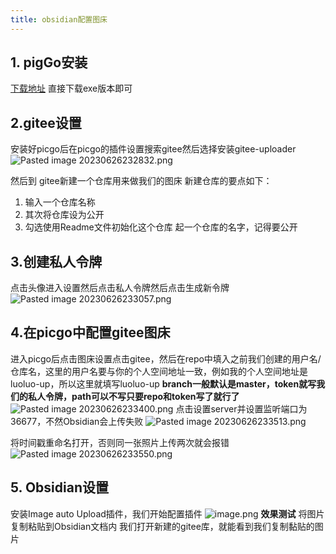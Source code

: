 ```yaml
---
title: obsidian配置图床
---
```

## 1. pigGo安装
[下载地址](https://github.com/Molunerfinn/PicGo/releases)
直接下载exe版本即可
## 2.gitee设置
安装好picgo后在picgo的插件设置搜索gitee然后选择安装gitee-uploader
![Pasted image 20230626232832.png](https://gitee.com/luoluo-up/obsidian-src/raw/master/202306262344615.png)

然后到 gitee新建一个仓库用来做我们的图床
新建仓库的要点如下：
1. 输入一个仓库名称
2. 其次将仓库设为公开
3. 勾选使用Readme文件初始化这个仓库
起一个仓库的名字，记得要公开
## 3.创建私人令牌
点击头像进入设置然后点击私人令牌然后点击生成新令牌
![Pasted image 20230626233057.png](https://gitee.com/luoluo-up/obsidian-src/raw/master/202306262345269.png)

## 4.在picgo中配置gitee图床
进入picgo后点击图床设置点击gitee，然后在repo中填入之前我们创建的用户名/仓库名，这里的用户名要与你的个人空间地址一致，例如我的个人空间地址是luoluo-up，所以这里就填写luoluo-up
**branch一般默认是master，token就写我们的私人令牌，path可以不写只要repo和token写了就行了**
![Pasted image 20230626233400.png](https://gitee.com/luoluo-up/obsidian-src/raw/master/202306262345584.png)
点击设置server并设置监听端口为36677，不然Obsidian会上传失败
![Pasted image 20230626233513.png](https://gitee.com/luoluo-up/obsidian-src/raw/master/202306262345112.png)

将时间戳重命名打开，否则同一张照片上传两次就会报错
![Pasted image 20230626233550.png](https://gitee.com/luoluo-up/obsidian-src/raw/master/202306262345897.png)

## 5. Obsidian设置
安装Image auto Upload插件，我们开始配置插件
![image.png](https://gitee.com/luoluo-up/obsidian-src/raw/master/202306262338482.png)
**效果测试**
将图片复制粘贴到Obsidian文档内
我们打开新建的gitee库，就能看到我们复制黏贴的图片